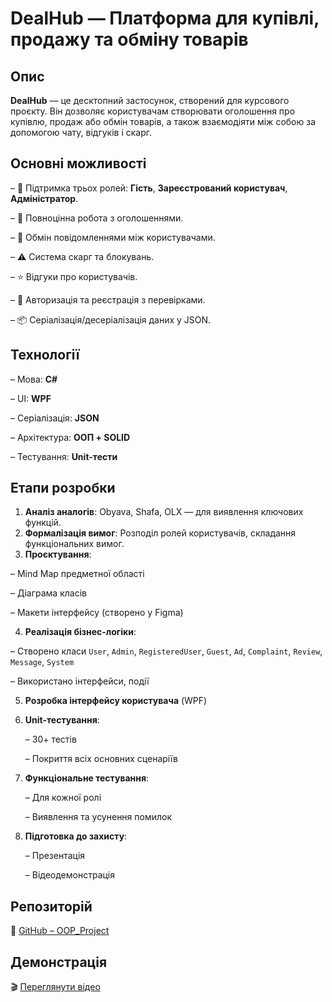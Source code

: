 # DealHub — Платформа для купівлі, продажу та обміну товарів

## Опис
**DealHub** — це десктопний застосунок, створений для курсового проєкту. Він дозволяє користувачам створювати оголошення про купівлю, продаж або обмін товарів, а також взаємодіяти між собою за допомогою чату, відгуків і скарг.

## Основні можливості

   – 👤 Підтримка трьох ролей: **Гість**, **Зареєстрований користувач**, **Адміністратор**.

   – 📝 Повноцінна робота з оголошеннями.

   – 💬 Обмін повідомленнями між користувачами.

   – ⚠️ Система скарг та блокувань.

   – ⭐ Відгуки про користувачів.

   – 🔐 Авторизація та реєстрація з перевірками.

   – 📦 Серіалізація/десеріалізація даних у JSON.

## Технології

   – Мова: **C#**

   – UI: **WPF**

   – Серіалізація: **JSON**

   – Архітектура: **ООП + SOLID**

   – Тестування: **Unit-тести**

## Етапи розробки

1. **Аналіз аналогів**: Obyava, Shafa, OLX — для виявлення ключових функцій.
2. **Формалізація вимог**: Розподіл ролей користувачів, складання функціональних вимог.
3. **Проєктування**:
  
 – Mind Map предметної області

   – Діаграма класів

   – Макети інтерфейсу (створено у Figma)

4. **Реалізація бізнес-логіки**:
  
 – Створено класи `User`, `Admin`, `RegisteredUser`, `Guest`, `Ad`, `Complaint`, `Review`, `Message`, `System`
 
  – Використано інтерфейси, події

5. **Розробка інтерфейсу користувача** (WPF)
6. **Unit-тестування**:

   – 30+ тестів

   – Покриття всіх основних сценаріїв

7. **Функціональне тестування**:

   – Для кожної ролі

   – Виявлення та усунення помилок

8. **Підготовка до захисту**:

   – Презентація

   – Відеодемонстрація


## Репозиторій
🔗 [GitHub – OOP_Project](https://github.com/2Maksym2/OOP_Project)

## Демонстрація
🎬 [Переглянути відео](https://drive.google.com/file/d/18RTbROP8ve1kZdEBytF3MZbItX0wX_OK/view)



